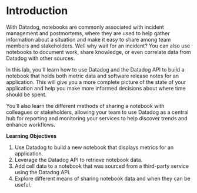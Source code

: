 # Introduction

With Datadog, notebooks are commonly associated with incident management and postmortems, where they are used to help gather information about a situation and make it easy to share among team members and stakeholders. Well why wait for an incident? You can also use notebooks to document work, share knowledge, or even correlate data from Datadog with other sources.

In this lab, you'll learn how to use Datadog and the Datadog API to build a notebook that holds both metric data and software release notes for an application. This will give you a more complete picture of the state of your application and help you make more informed decisions about where time should be spent.

You’ll also learn the different methods of sharing a notebook with colleagues or stakeholders, allowing your team to use Datadog as a central hub for reporting and monitoring your services to help discover trends and enhance workflows.

**Learning Objectives**
1. Use Datadog to build a new notebook that displays metrics for an application.
1. Leverage the Datadog API to retrieve notebook data.
1. Add cell data to a notebook that was sourced from a third-party service using the Datadog API.
1. Explore different means of sharing notebook data and when they can be useful.
